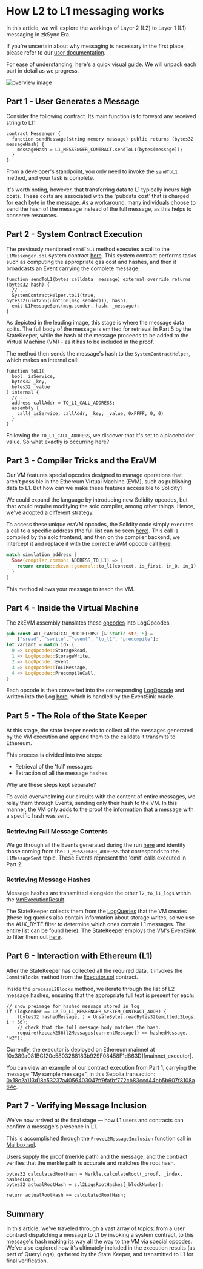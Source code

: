# How L2 to L1 messaging works

In this article, we will explore the workings of Layer 2 (L2) to Layer 1 (L1) messaging in zkSync Era.

If you're uncertain about why messaging is necessary in the first place, please refer to our [user
documentation][user_docs].

For ease of understanding, here's a quick visual guide. We will unpack each part in detail as we progress.

![overview image][overview_image]

## Part 1 - User Generates a Message

Consider the following contract. Its main function is to forward any received string to L1:

```solidity
contract Messenger {
  function sendMessage(string memory message) public returns (bytes32 messageHash) {
    messageHash = L1_MESSENGER_CONTRACT.sendToL1(bytes(message));
  }
}

```

From a developer's standpoint, you only need to invoke the `sendToL1` method, and your task is complete.

It's worth noting, however, that transferring data to L1 typically incurs high costs. These costs are associated with
the 'pubdata cost' that is charged for each byte in the message. As a workaround, many individuals choose to send the
hash of the message instead of the full message, as this helps to conserve resources.

## Part 2 - System Contract Execution

The previously mentioned `sendToL1` method executes a call to the `L1Messenger.sol` system contract
[here][l1_messenger]. This system contract performs tasks such as computing the appropriate gas cost and hashes, and
then it broadcasts an Event carrying the complete message.

```solidity
function sendToL1(bytes calldata _message) external override returns (bytes32 hash) {
  // ...
  SystemContractHelper.toL1(true, bytes32(uint256(uint160(msg.sender))), hash);
  emit L1MessageSent(msg.sender, hash, _message);
}

```

As depicted in the leading image, this stage is where the message data splits. The full body of the message is emitted
for retrieval in Part 5 by the StateKeeper, while the hash of the message proceeds to be added to the Virtual Machine
(VM) - as it has to be included in the proof.

The method then sends the message's hash to the `SystemContractHelper`, which makes an internal call:

```solidity
function toL1(
  bool _isService,
  bytes32 _key,
  bytes32 _value
) internal {
  // ...
  address callAddr = TO_L1_CALL_ADDRESS;
  assembly {
    call(_isService, callAddr, _key, _value, 0xFFFF, 0, 0)
  }
}

```

Following the `TO_L1_CALL_ADDRESS`, we discover that it's set to a placeholder value. So what exactly is occurring here?

## Part 3 - Compiler Tricks and the EraVM

Our VM features special opcodes designed to manage operations that aren't possible in the Ethereum Virtual Machine
(EVM), such as publishing data to L1. But how can we make these features accessible to Solidity?

We could expand the language by introducing new Solidity opcodes, but that would require modifying the solc compiler,
among other things. Hence, we've adopted a different strategy.

To access these unique eraVM opcodes, the Solidity code simply executes a call to a specific address (the full list can
be seen [here][list_of_opcodes]). This call is compiled by the solc frontend, and then on the compiler backend, we
intercept it and replace it with the correct eraVM opcode call [here][opcode_catch_compiler].

```rust
match simulation_address {
  Some(compiler_common::ADDRESS_TO_L1) => {
    return crate::zkevm::general::to_l1(context, is_first, in_0, in_1);
  }
}
```

This method allows your message to reach the VM.

## Part 4 - Inside the Virtual Machine

The zkEVM assembly translates these [opcodes][zkevm_assembly_parse] into LogOpcodes.

```rust
pub const ALL_CANONICAL_MODIFIERS: [&'static str; 5] =
    ["sread", "swrite", "event", "to_l1", "precompile"];
let variant = match idx {
  0 => LogOpcode::StorageRead,
  1 => LogOpcode::StorageWrite,
  2 => LogOpcode::Event,
  3 => LogOpcode::ToL1Message,
  4 => LogOpcode::PrecompileCall,
}
```

Each opcode is then converted into the corresponding [LogOpcode][log_opcode] and written into the Log
[here][log_writing_in_vm], which is handled by the EventSink oracle.

## Part 5 - The Role of the State Keeper

At this stage, the state keeper needs to collect all the messages generated by the VM execution and append them to the
calldata it transmits to Ethereum.

This process is divided into two steps:

- Retrieval of the 'full' messages
- Extraction of all the message hashes.

Why are these steps kept separate?

To avoid overwhelming our circuits with the content of entire messages, we relay them through Events, sending only their
hash to the VM. In this manner, the VM only adds to the proof the information that a message with a specific hash was
sent.

### Retrieving Full Message Contents

We go through all the Events generated during the run [here][iterate_over_events] and identify those coming from the
`L1_MESSENGER_ADDRESS` that corresponds to the `L1MessageSent` topic. These Events represent the 'emit' calls executed
in Part 2.

### Retrieving Message Hashes

Message hashes are transmitted alongside the other `l2_to_l1_logs` within the [VmExecutionResult][vm_execution_result].

The StateKeeper collects them from the [LogQueries][log_queries] that the VM creates (these log queries also contain
information about storage writes, so we use the AUX_BYTE filter to determine which ones contain L1 messages. The entire
list can be found [here][aux_bytes]). The StateKeeper employs the VM's EventSink to filter them out [here][event_sink].

## Part 6 - Interaction with Ethereum (L1)

After the StateKeeper has collected all the required data, it invokes the `CommitBlocks` method from the
[Executor.sol][executor_sol] contract.

Inside the `processL2Blocks` method, we iterate through the list of L2 message hashes, ensuring that the appropriate
full text is present for each:

```solidity
// show preimage for hashed message stored in log
if (logSender == L2_TO_L1_MESSENGER_SYSTEM_CONTRACT_ADDR) {
    (bytes32 hashedMessage, ) = UnsafeBytes.readBytes32(emittedL2Logs, i + 56);
    // check that the full message body matches the hash.
    require(keccak256(l2Messages[currentMessage]) == hashedMessage, "k2");
```

Currently, the executor is deployed on Ethereum mainnet at
[0x389a081BCf20e5803288183b929F08458F1d863D][mainnet_executor].

You can view an example of our contract execution from Part 1, carrying the message "My sample message", in this Sepolia
transaction: [0x18c2a113d18c53237a4056403047ff9fafbf772cb83ccd44bb5b607f8108a64c][sepolia_tx].

## Part 7 - Verifying Message Inclusion

We've now arrived at the final stage — how L1 users and contracts can confirm a message's presence in L1.

This is accomplished through the `ProveL2MessageInclusion` function call in [Mailbox.sol][mailbox_log_inclusion].

Users supply the proof (merkle path) and the message, and the contract verifies that the merkle path is accurate and
matches the root hash.

```solidity
bytes32 calculatedRootHash = Merkle.calculateRoot(_proof, _index, hashedLog);
bytes32 actualRootHash = s.l2LogsRootHashes[_blockNumber];

return actualRootHash == calculatedRootHash;
```

## Summary

In this article, we've traveled through a vast array of topics: from a user contract dispatching a message to L1 by
invoking a system contract, to this message's hash making its way all the way to the VM via special opcodes. We've also
explored how it's ultimately included in the execution results (as part of QueryLogs), gathered by the State Keeper, and
transmitted to L1 for final verification.

[overview_image]: https://user-images.githubusercontent.com/128217157/257739371-f971c10b-87c7-4ee9-bd0e-731670c616ac.png
[user_docs]: https://era.zksync.io/docs/dev/how-to/send-message-l2-l1.html
[l1_messenger]:
  https://github.com/matter-labs/era-system-contracts/blob/f01df555c03860b6093dd669d119eed4d9f8ec99/contracts/L1Messenger.sol#L22
[list_of_opcodes]:
  https://github.com/matter-labs/era-system-contracts/blob/e96dfe0b5093fa95c2fb340c0411c646327db921/contracts/libraries/SystemContractsCaller.sol#L12
[opcode_catch_compiler]: https://github.com/matter-labs/era-compiler-llvm-context/blob/main/src/eravm/evm/call.rs
[iterate_over_events]:
  https://github.com/matter-labs/zksync-era/blob/43d7bd587a84b1b4489f4c6a4169ccb90e0df467/core/lib/types/src/event.rs#L147
[vm_execution_result]:
  https://github.com/matter-labs/zksync-era/blob/43d7bd587a84b1b4489f4c6a4169ccb90e0df467/core/lib/vm/src/vm.rs#L81
[log_queries]:
  https://github.com/matter-labs/era-zk_evm_abstractions/blob/15a2af404902d5f10352e3d1fac693cc395fcff9/src/queries.rs#L30C2-L30C2
[aux_bytes]: https://github.com/matter-labs/era-zkevm_opcode_defs/blob/v1.3.2/src/system_params.rs#L37C39-L37C39
[event_sink]:
  https://github.com/matter-labs/zksync-era/blob/43d7bd587a84b1b4489f4c6a4169ccb90e0df467/core/lib/vm/src/event_sink.rs#L116
[log_writing_in_vm]: https://github.com/matter-labs/era-zk_evm/blob/v1.3.2/src/opcodes/execution/log.rs
[log_opcode]: https://github.com/matter-labs/era-zkevm_opcode_defs/blob/v1.3.2/src/definitions/log.rs#L16
[zkevm_assembly_parse]:
  https://github.com/matter-labs/zkEVM-assembly/blob/fcfeb51e45544a629d4279b3455def847dcc2505/src/assembly/instruction/log.rs#L32
[executor_sol]:
  https://github.com/matter-labs/era-contracts/blob/3a4506522aaef81485d8abb96f5a6394bd2ba69e/ethereum/contracts/zksync/facets/Executor.sol#L26
[mainet_executor]: https://etherscan.io/address/0x389a081BCf20e5803288183b929F08458F1d863D

[sepolia_tx]:
[0x18c2a113d18c53237a4056403047ff9fafbf772cb83ccd44bb5b607f8108a64c](https://sepolia.etherscan.io/tx/0x18c2a113d18c53237a4056403047ff9fafbf772cb83ccd44bb5b607f8108a64c)

[mailbox_log_inclusion]:
  https://github.com/matter-labs/era-contracts/blob/3a4506522aaef81485d8abb96f5a6394bd2ba69e/ethereum/contracts/zksync/facets/Mailbox.sol#L54
